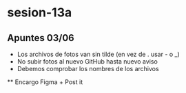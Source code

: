 # sesion-13a

## Apuntes 03/06
- Los archivos de fotos van sin tilde (en vez de . usar - o _)
- No subir fotos al nuevo GitHub hasta nuevo aviso
- Debemos comprobar los nombres de los archivos

** Encargo Figma + Post it
